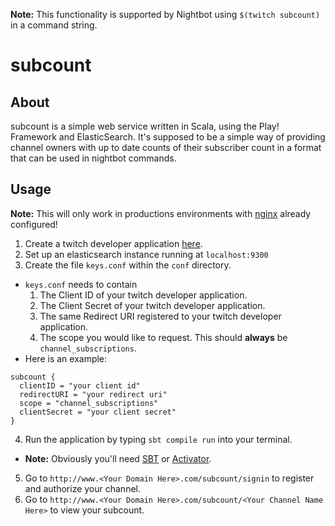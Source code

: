 **Note:** This functionality is supported by Nightbot using `$(twitch subcount)` in a command string.

# subcount

## About
subcount is a simple web service written in Scala, using the Play! Framework and ElasticSearch. It's supposed to be a simple way of providing channel owners with up to date counts of their subscriber count in a format that can be used in nightbot commands.

## Usage
**Note:** This will only work in productions environments with [nginx](https://www.nginx.com/) already configured!

1. Create a twitch developer application [here](https://www.twitch.tv/kraken/oauth2/clients/new).
2. Set up an elasticsearch instance running at `localhost:9300`
3. Create the file `keys.conf` within the `conf` directory.
  - `keys.conf` needs to contain
    1. The Client ID of your twitch developer application.
    2. The Client Secret of your twitch developer application.
    3. The same Redirect URI registered to your twitch developer application.
    4. The scope you would like to request. This should **always** be `channel_subscriptions`.
  - Here is an example:
  ```
  subcount {
    clientID = "your client id"
    redirectURI = "your redirect uri"
    scope = "channel_subscriptions"
    clientSecret = "your client secret"
  }
  ```
4. Run the application by typing `sbt compile run` into your terminal.
  - **Note:** Obviously you'll need [SBT](http://www.scala-sbt.org/) or [Activator](https://www.lightbend.com/activator/download).

5. Go to `http://www.<Your Domain Here>.com/subcount/signin` to register and authorize your channel.
6. Go to `http://www.<Your Domain Here>.com/subcount/<Your Channel Name Here>` to view your subcount.

